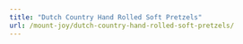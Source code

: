 ```yaml
---
title: "Dutch Country Hand Rolled Soft Pretzels"
url: /mount-joy/dutch-country-hand-rolled-soft-pretzels/
---
```


